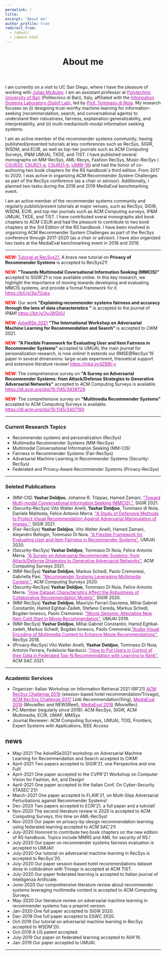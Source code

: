 ```yaml
---
permalink: /
title:
excerpt: "About me"
author_profile: true
redirect_from:
  - /about/
  - /about.html
---
```


<header class="post-header">
<h1 class="post-title">About me</h1>
</header>


<p> I am currently on a visit to UC San Diego, where I have the pleasure of working with <a href="https://scholar.google.com/citations?hl=en&user=icbo4M0AAAAJ" target="\_blank" style="color: #B509AC">  Julian McAuley</a>. I am an assistant professor at <a href="http://www.en.poliba.it/" target="\_blank" style="color: #B509AC">Polytechnic University of Bari</a> (Politecnico di Bari), Italy, affiliated with the  <a href="http://sisinflab.poliba.it/research/" target="\_blank" style="color: #B509AC">Information Systems Laboratory (SisInf Lab)</a>, led by <a href="http://sisinflab.poliba.it/dinoia/" target="\_blank" style="color: #B509AC">Prof. Tommaso di Noia</a>.  My research focuses on (i) designing trust-worthy machine learning for information-seeking (recommendation, search, and conversational agents) to understand their robustness, fairness, explaination generalizability, and interpretability, and (ii) multi-media/multi-modal information seeking systems.

  I am an active member of the recommender systems community, having published/presented tutorials at key conferences such as RecSys, SIGIR, WSDM, and ECIR, as well as top-tier journals such as ACM Computing Surveys, IP&M UMUAI, TKDE, and TIST. I have published several monographs on MM-RecSys, AML-Recys, Fashion RecSys, Music-RecSys (<a href="https://dl.acm.org/doi/abs/10.1145/3407190" target="\_blank" style="color: #B509AC"> CSUR20</a>, <a href="https://dl.acm.org/doi/abs/10.1145/3439729" target="\_blank" style="color: #B509AC">CSUR21-a</a>, <a href="https://arxiv.org/pdf/2202.02757.pdf/" target="\_blank" style="color: #B509AC">CSUR21-b</a>, <a href="https://link.springer.com/article/10.1007/s13735-018-0154-2" target="\_blank" style="color: #B509AC">IJMIR-18</a>) and had the honor of co-authoring two book chapters for the RS handbook's third edition. From 2017 to 2020, I was active in organizing ACM Recommender System Challenges as part of the RecSys conference (as a chair or advisor). Additionally, I planned two tasks during the 2018 and 2019 MediaEval benchmarking event.
  
  
I am an active member of the recommender systems community and regularly publish/present tutorials at major venues, such as RecSys, SIGIR, WSDM, ECIR, and top-tier journals such as ACM Computing surveys, IP\&M UMUAI, TKDE, and TIST. I have contributed sveral monographs abd book chapters to ACM CSUR and had the pleasure to contribute to two book chapters at the 3rd Edition of the RS handbook. I have been involved in organizing ACM Recommender System Challenges as part of the RecSys conference through 2017-2020 (as a chair or advisor). I have also organized two tasks at the MediaEval benchmarking event in 2018 and 2019. 
<br> 
</p>


<hr/>

<p><span style="color:red"><b>NEW:</b></span> <a href="https://recsys.acm.org/recsys21/tutorials/#content-tab-1-3-tab" target="\_blank" style="color: #B509AC">Tutorial at RecSys21.</a>  A brave new tutorial on <strong>Privacy of Recommender Systems</strong> is accepted to RecSys21! 



<p><span style="color:red"><b>NEW:</b></span> <strong> "Towards Multimodal Coversational Information Seeking (MMCIS)" </strong>  accepted to SIGIR'21 is now available online. In this key research, we highlight the importance of moving towards developing and evaluating MMCIS systems, and provide a formal framework for it. <a href="https://yasdel.github.io/files/SIGIR_2021__Multi_Modal_Conversational_Information_Seeking.pdf" target="\_blank" style="color: #B509AC">https://bit.ly/3w7Gxks</a>
</p>

<p><span style="color:red"><b>NEW:</b></span>  Our work <strong>"Explaining recommender systems fairness and accuracy through the lens of data characteristics
"</strong> is accepted to the journal of IP&M! <a href="https://www.sciencedirect.com/science/article/pii/S0306457321001503?via%3Dihub" target="\_blank" style="color: #B509AC">https://bit.ly/3yJWQVU</a>
</p>

<p><span style="color:red"><b>NEW:</b></span> <a href="https://sisinflab.github.io/adverse2021/" target="\_blank" style="color: #B509AC">AdveRSe 2021</a> <strong> "The International Workshop on Adversarial Machine
Learning for Recommendation and Search" </strong>  is accepted to CIKM 2021.
</p>

<p><span style="color:red"><b>NEW:</b></span> <strong> "A Flexible Framework for Evaluating User and Item Fairness in Recommender Systems"</strong>  accepted to UMUAI, the main journal for personalization research, is now online! It extends our RMSE@RecSys'19 paper in several dimensions: large-scale experiment, theoretical support and extensive literature review! <a href="https://lnkd.in/dZB8t-y" target="\_blank" style="color: #B509AC">https://lnkd.in/dZB8t-y</a>
</p>

<p><span style="color:red"><b>NEW:</b></span> The comprehensive survey on <strong> "A Survey on Adversarial Recommender Systems: from Attack/Defense Strategies to Generative Adversarial Networks"</strong> accepted to ACM Computing Surveys is available. <a href="https://dl.acm.org/doi/10.1145/3439729" target="\_blank" style="color: #B509AC">https://dl.acm.org/doi/10.1145/3439729</a> 
</p>

<p><span style="color:red"><b>NEW:</b></span> The comprehensive survey on <strong> "Multimedia Recommender Systems"</strong>  accepted to ACM Computing Surveys is available. <a href="https://dl.acm.org/doi/10.1145/3407190" target="\_blank" style="color: #B509AC">https://dl.acm.org/doi/10.1145/3407190</a>
</p>
<hr/>

<h3>Current Research Topics</h3>

<ul>
  <li> Recommender systems and personalization (RecSys) </li>
  <li> Multimedia Recommender Systems (MM-RecSys) </li>
  <li> Multimodal Conversational Information Seeking (MM-CIS) </li>
  <li> Fairness in Recommender Systems (Fair-RecSys)</li>
  <li> Advarsarial Machine Learning in Recommender Systems (Security-RecSys) </li>
  <li> Federated and Privacy-Aware Recommender Systems (Privacy-RecSys)</li>
</ul>

<hr/>

<h3> Seleted Publications</h3>

<ul>
   <li> (MM-CIS) <b>Yashar Deldjoo</b>, Johanne R. Trippas, Hamed Zamani. <a href="https://yasdel.github.io/files/SIGIR_2021__Multi_Modal_Conversational_Information_Seeking.pdf" style="color: #B509AC">"Toward Multi-modal Conversational Information Seeking (MMCIS)."</a>, SIGIR 2021. </li>
    <li> (Security-RecSys) Vito Walter Anelli, <b>Yashar Deldjoo</b>, Tommaso di Noia, Daniele Malitesta, Felice Antonio Merra. <a href="https://yasdel.github.io/files/SIGIR2021b.pdf" style="color: #B509AC">"A Study of Defensive Methods to Protect Visual Recommendation Against Adversarial Manipulation of Images."</a>, SIGIR 2021. </li>
   <li> (Fair-RecSys) <b>Yashar Deldjoo</b>, Vito Walter Anelli, Hamed Zamani, Alejandro Bellogin, Tommaso Di Noia. <a href="https://yasdel.github.io/files/UMUAI2020_FatRec__Deldjoo.pdf" style="color: #B509AC">"A Flexible Framework for Evaluating User and Item Fairness in Recommender Systems"</a>, UMUAI 2020. </li>
    <li> (Security-RecSys) <b>Yashar Deldjoo</b>, Tommaso Di Noia, Felice Antonio Merra. <a href="https://arxiv.org/pdf/2005.10322.pdf" style="color: #B509AC">"A Survey on Adversarial Recommender Systems: from Attack/Defense Strategies to Generative Adversarial Networks"</a>, ACM Computing Surveys 2021.  </li>
   <li> (MM-RecSys) <b>Yashar Deldjoo</b>, Markus Schedl, Paolo Cremonesi, Gabriella Pasi. <a href="https://dl.acm.org/doi/10.1145/3407190" style="color: #B509AC">"Recommender Systems Leveraging Multimedia Content."</a>, ACM Computing Surveys 2020.  </li>
   <li> (Security-RecSys) <b>Yashar Deldjoo</b>, Tommaso Di Noia, Felice Antonio Merra. <a href="https://doi.org/10.1145/3397271.3401046" style="color: #B509AC">"How Dataset Characteristics Affect the Robustness of Collaborative Recommendation Models"</a>, SIGIR 2020.  </li>
   <li> (MM-RecSys) <b>Yashar Deldjoo</b>, Maurizio Ferrari Dacrema, Mihai Gabriel Constantin, Hamid Eghbal-Zadeh, Stefano Cereda, Markus Schedl, Bogdan Ionescu, Paolo Cremonesi. <a href="https://doi.org/10.1007/s11257-019-09221-y" style="color: #B509AC">"Movie Genome: Alleviating New Item Cold Start in Movie Recommendation"</a>, UMUAI 2019.  </li>
   <li> (MM-RecSys) <b>Yashar Deldjoo</b>, Mihai Gabriel Constantin, Hamid Eghbal-zadeh, Markus Schedl, Bogdan Ionescu, Paolo Cremonesi.<a href="https://doi.org/10.1145/3240323.3240407" style="color: #B509AC">"Audio-Visual Encoding of Multimedia Content to Enhance Movie Recommendations"</a>, RecSys 2018. </li>
   <li> (Privacy-RecSys) Vito Walter Anelli, <b>Yashar Deldjoo</b>, Tommaso Di Noia, Antonio Ferrara, Fedelucio Narducci. <a href="https://yasdel.github.io/files/SAC2021_RecSys.pdf" style="color: #B509AC">"How to Put Users in Control of their Data in Federated Top-N Recommendation with Learning to Rank"</a>, ACM SAC 2021.  </li>
</ul>

<hr/>

<h3>Academic Services</h3>

<ul>
  <li> Organizer: Italian Workshop on Information Retrieval 2021 (IIR'21) <a href="https://recsys.acm.org/recsys19/" style="color: #B509AC">ACM RecSys Challenge 2019</a> (session-based hotel recommendation/Trivago), <a href="https://recsys.acm.org/recsys17/challenge/" style="color: #B509AC">ACM RecSys Challenge 2017</a> (Job Recommendation/Xing), <a href="http://www.multimediaeval.org/mediaeval2019/mmrecsys/" style="color: #B509AC">MediaEval 2019</a> (MovieRec and NEWSReel), <a href="http://www.multimediaeval.org/mediaeval2018/content4recsys/index.html" style="color: #B509AC">MediaEval 2018</a> (MovieRec)</li>
  <li> PC Member (regularly since 2019): ACM RecSys, SIGIR, ACM Multimedia, ECIR, UMAP, MMSys
  </li>
  <li> Journal Reviewer: ACM Computing Surveys, UMUAI, TOIS, Frontiers, Expert Systems with Applications, IEEE Access </li>
</ul>




<div class="news">
<h2>news</h2>
        <ul>
        <li><date>May-2021</date> The AdveRSe2021 workshop on Adversarial Machine Learning for Recommendation and Search accepted to CIKM!</li>
        <li><date>April-2021</date> Two papers accepted to SIGIR'21, one Perspective and one Full!</li>
        <li><date>April-2021</date> One paper accepted to the CVPR'21 Workshop on Computer Vision for Fashion, Art, and Design!</li>
        <li><date>April-2021</date> One paper accepted to the Italian Conf. On Cyber-Security (ITASEC'21)!</li>
        <li><date>March-2021</date> One paper accepted to FLAIR'21, on Multi-Step Adversarial Perturbations against Recommender Systems!</li>
        <li><date>Dec-2020</date> Two papers accepted to ECIR'21, a full paper and a tutroial!</li>
        <li><date>Nov-2020</date> The second literature review in 2020 is accepted to ACM Computing Surveys, this time on AML-RecSys!</li>
        <li><date>Nov-2020</date> Our paper on privacy-by-design recommendation learning using federated learning accepted to ACM SAC'21!</li> 
        <li><date>July-2020</date> Honored to contribute two book chapters on the new edition of RS handbook. Topics include MMRS and AML for security of RS.!</li> 
        <li><date>July-2020</date> Our paper on recommender systems fairness evaluation is accepted to UMUAI!</li> 
        <li><date>July-2020</date> Our tutorial on adversarial machine learning in RecSys is accepted to RecSys'20.</li>
        <li><date>July-2020</date> Our paper session-based hotel recommendations dataset done in collobration with Trivago is accepted at ACM TIST.</li>
        <li><date>July-2020</date> Our paper federated learning is accepted to Italian journal of Intelligenza Artificiale.</li>
        <li><date>June-2020</date> Our comprehensive literature review about recommender systems leveraging multimedia content is accepted to ACM Computing Surveys.</li>
        <li><date>May-2020</date> Our literature review on adversarial machine learning in recommender systems has a preprint version.</li>
        <li><date>Jan-2020</date> One full paper accepted to SIGIR 2020.</li>
        <li><date>Dec-2019</date> One full paper accepted to ESWC 2020.</li>
        <li><date>Oct-2019</date> Our tutorial on adversarial machine learning in RecSys accepted to WSDM'20.</li>
        <li><date>Oct-2019</date> A US patent accepted.</li>
        <li><date>July-2019</date> Our paper on federated learning accepted to AIIA'19.</li>
        <li><date>Jan-2019</date> Our paper accepted to UMUAI.</li>
        </ul>
</div>

<hr/>
